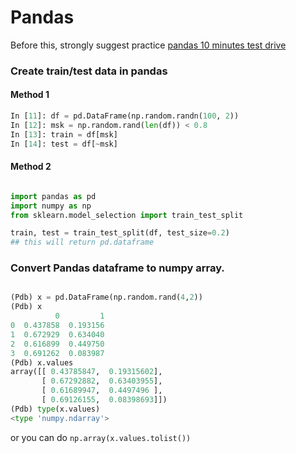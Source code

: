 # Pandas

Before this, strongly suggest practice [pandas 10 minutes test drive](https://pandas.pydata.org/pandas-docs/stable/10min.html)

### Create train/test data in pandas

#### Method 1
```python
In [11]: df = pd.DataFrame(np.random.randn(100, 2))
In [12]: msk = np.random.rand(len(df)) < 0.8
In [13]: train = df[msk]
In [14]: test = df[~msk]
```

#### Method 2
```python

import pandas as pd
import numpy as np
from sklearn.model_selection import train_test_split

train, test = train_test_split(df, test_size=0.2)
## this will return pd.dataframe
```
### Convert Pandas dataframe to numpy array.

```python

(Pdb) x = pd.DataFrame(np.random.rand(4,2))
(Pdb) x
          0         1
0  0.437858  0.193156
1  0.672929  0.634040
2  0.616899  0.449750
3  0.691262  0.083987
(Pdb) x.values
array([[ 0.43785847,  0.19315602],
       [ 0.67292882,  0.63403955],
       [ 0.61689947,  0.4497496 ],
       [ 0.69126155,  0.08398693]])
(Pdb) type(x.values)
<type 'numpy.ndarray'>

```
or you can do ```np.array(x.values.tolist())```



#  



